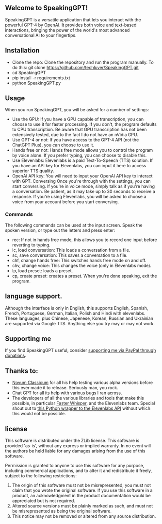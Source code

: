 ## Welcome to SpeakingGPT!
SpeakingGPT is a versatile application that lets you interact with the powerful GPT-4 by OpenAI. It provides both voice and text-based interactions, bringing the power of the world's most advanced conversational AI to your fingertips.
## Installation
* Clone the repo: Clone the repository and run the program manually. To do this: git clone https://github.com/techluver/SpeakingGPT.git
* cd SpeakingGPT
* pip install -r requirements.txt
* python SpeakingGPT.py 
## Usage
When you run SpeakingGPT, you will be asked for a number of settings:
* Use the GPU: If you have a GPU capable of transcription, you can choose to use it for faster processing. If you don't, the program defaults to CPU transcription.  Be aware that GPU transcription has not been extensively tested, due to the fact I do not have an nVidia GPU.
* Use GPT-4 or not: If you have access to the GPT-4 API (not the ChatGPT Plus), you can choose to use it.
* Hands free or not: Hands free mode allows you to control the program by voice alone. If you prefer typing, you can choose to disable this.
* Use Elevenlabs: Elevenlabs is a paid Text-To-Speech (TTS) solution. If you have an API key for Elevenlabs, you can input it here to access superior TTS quality.
* OpenAI API key: You will need to input your OpenAI API key to interact with GPT.
Conversing
Once you're through with the settings, you can start conversing. If you're in voice mode, simply talk as if you're having a conversation. Be patient, as it may take up to 30 seconds to receive a response.
If you're using Elevenlabs, you will be asked to choose a voice from your account before you start conversing.

### Commands
The following commands can be used at the input screen. Speak the spoken version, or type out the letters and press enter:
* rec: If not in hands free mode, this allows you to record one input before reverting to typing.
* lc, load conversation: This loads a conversation from a file.
* sc, save conversation: This saves a conversation to a file.
* chf, change hands free: This switches hands free mode on and off.
* chv, change voice: This changes the voice (only in Elevenlabs mode).
* lp, load preset: loads a preset.
* cp, create preset: creates a preset.
When you're done speaking, exit the program.

## language support.
Although the interface is only in English, this supports English, Spanish, French, Portuguese, German, Italian, Polish and Hindi with elevenlabs.  These languages, plus Chinese, Japenese, Korean, Russian and Ukrainian are supported via Google TTS.  Anything else you try may or may not work.

## Supporting me

If you find SpeakingGPT useful, consider [supporting me via PayPal through donations](https://www.paypal.me/harrison934394).


## Thanks to:
* [Novum Classicum](https://www.novumclassicum.com) for all his help testing various alpha versions before this ever made it to release.  Seriously man, you rock.
* Chat GPT for all its help with various bugs I ran across.
* The developers of all the various libraries and tools that make this possible, in particular [Faster Whisper](https://github.com/guillaumekln/faster-whisper), and the Elevenlabs team.  Special shout out to [this Python wrapper to the Elevenlabs API](https://github.com/lugia19/elevenlabslib) without which this would not be possible.

## license
This software is distributed under the ZLib license.
  This software is provided 'as-is', without any express or implied
  warranty.  In no event will the authors be held liable for any damages
  arising from the use of this software.

  Permission is granted to anyone to use this software for any purpose,
  including commercial applications, and to alter it and redistribute it
  freely, subject to the following restrictions:

  1. The origin of this software must not be misrepresented; you must not
     claim that you wrote the original software. If you use this software
     in a product, an acknowledgment in the product documentation would be
     appreciated but is not required.
  2. Altered source versions must be plainly marked as such, and must not be
     misrepresented as being the original software.
  3. This notice may not be removed or altered from any source distribution.
